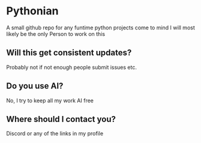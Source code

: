 # Pythonian
A small github repo for any funtime python projects come to mind
I will most likely be the only Person to work on this
## Will this get consistent updates?
Probably not if not enough people submit issues etc.
## Do you use AI?
No, I try to keep all my work AI free
## Where should I contact you?
Discord or any of the links in my profile

